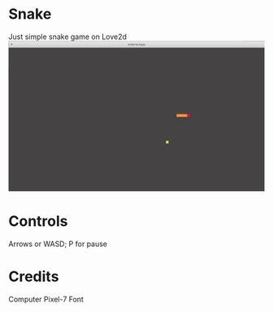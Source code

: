 # Snake
Just simple snake game on Love2d
![](/screenshots/snake.png)
# Controls
Arrows or WASD; P for pause
# Credits
Computer Pixel-7 Font